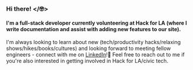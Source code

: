 ### Hi there! </🤓>
#### I'm a full-stack developer currently volunteering at Hack for LA (where I write documentation and assist with adding new features to our site). 
I'm always looking to learn about new (tech/productivity hacks/relaxing shows/hikes/books/cultures) and looking forward to meeting fellow engineers - connect with me on [LinkedIn](https://www.linkedin.com/in/susan-ye-dev/)!👯 
Feel free to reach out to me if you're also interested in getting involved in Hack for LA/civic tech. 

<!--
**ye-susan/ye-susan** is a ✨ _special_ ✨ repository because its `README.md` (this file) appears on your GitHub profile.

Here are some ideas to get you started:

- 🔭 I’m currently working on ...
- 🌱 I’m currently learning ...
- 👯 I’m looking to collaborate on ...
- 🤔 I’m looking for help with ...
- 💬 Ask me about ...
- 📫 How to reach me: ...
- 😄 Pronouns: ...
- ⚡ Fun fact: ...
-->
